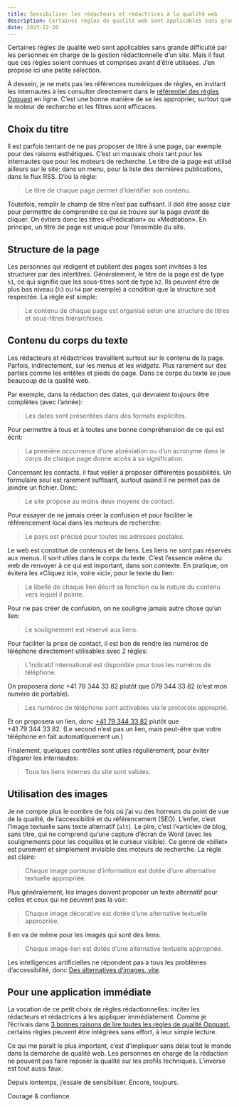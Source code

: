 ```yaml
---
title: Sensibiliser les rédacteurs et rédactrices à la qualité web
description: Certaines règles de qualité web sont applicables sans grande difficulté par les personnes en charge de la gestion rédactionnelle d’un site.
date: 2023-12-20
---
```


Certaines règles de qualité web sont applicables sans grande difficulté par les personnes en charge de la gestion rédactionnelle d’un site. Mais il faut que ces règles soient connues et comprises avant d’être utilisées. J’en propose ici une petite sélection.

À dessein, je ne mets pas les références numériques de règles, en invitant les internautes à les consulter directement dans le [référentiel des règles Opquast](https://checklists.opquast.com/fr/assurance-qualite-web/) en ligne. C’est une bonne manière de se les approprier, surtout que le moteur de recherche et les filtres sont efficaces.

## Choix du titre

Il est parfois tentant de ne pas proposer de titre à une page, par exemple pour des raisons esthétiques. C’est un mauvais choix tant pour les internautes que pour les moteurs de recherche. Le titre de la page est utilisé ailleurs sur le site: dans un menu, pour la liste des dernières publications, dans le flux RSS. D’où la règle:

> Le titre de chaque page permet d’identifier son contenu.

Toutefois, remplir le champ de titre n’est pas suffisant. Il doit être assez clair pour permettre de comprendre ce qui se trouve sur la page *avant* de cliquer. On évitera donc les titres «Prédication» ou «Méditation». En principe, un titre de page est unique pour l’ensemble du site.

## Structure de la page

Les personnes qui rédigent et publient des pages sont invitées à les structurer par des intertitres. Généralement, le titre de la page est de type `h1`, ce qui signifie que les sous-titres sont de type `h2`. Ils peuvent être de plus bas niveau (`h3` ou `h4` par exemple) à condition que la structure soit respectée. La règle est simple:

> Le contenu de chaque page est organisé selon une structure de titres et sous-titres hiérarchisée.

## Contenu du corps du texte

Les rédacteurs et rédactrices travaillent surtout sur le contenu de la page. Parfois, indirectement, sur les menus et les *widgets*. Plus rarement sur des parties comme les entêtes et pieds de page. Dans ce corps du texte se joue beaucoup de la qualité web.

Par exemple, dans la rédaction des dates, qui devraient toujours être complètes (avec l’année):

> Les dates sont présentées dans des formats explicites.

Pour permettre à tous et à toutes une bonne compréhension de ce qui est écrit:

> La première occurrence d’une abréviation ou d’un acronyme dans le corps de chaque page donne accès à sa signification.

Concernant les contacts, il faut veiller à proposer différentes possibilités. Un formulaire seul est rarement suffisant, surtout quand il ne permet pas de joindre un fichier. Donc:

> Le site propose au moins deux moyens de contact.

Pour essayer de ne jamais créer la confusion et pour faciliter le référencement local dans les moteurs de recherche:

> Le pays est précisé pour toutes les adresses postales.

Le web est constitué de contenus et de liens. Les liens ne sont pas réservés aux menus. Il sont utiles dans le corps du texte. C’est l’essence même du web de renvoyer à ce qui est important, dans son contexte. En pratique, on évitera les «Cliquez ici», voire «ici», pour le texte du lien:

> Le libellé de chaque lien décrit sa fonction ou la nature du contenu vers lequel il pointe.

Pour ne pas créer de confusion, on ne souligne jamais autre chose qu’un lien:

> Le soulignement est réservé aux liens.

Pour faciliter la prise de contact, il est bon de rendre les numéros de téléphone directement utilisables avec 2 règles:

> L’indicatif international est disponible pour tous les numéros de téléphone.

On proposera donc +41 79 344 33 82 plutôt que 079 344 33 82 (c’est mon numéro de portable).

> Les numéros de téléphone sont activables via le protocole approprié.

Et on proposera un lien, donc [+41 79 344 33 82](tel:+41793443382) plutôt que +41 79 344 33 82. (Le second n’est pas un lien, mais peut-être que votre téléphone en fait automatiquement un.)

Finalement, quelques contrôles sont utiles régulièrement, pour éviter d’égarer les internautes:

> Tous les liens internes du site sont valides.

## Utilisation des images

Je ne compte plus le nombre de fois où j’ai vu des horreurs du point de vue de la qualité, de l’accessibilité et du référencement (SEO). L’enfer, c’est l’image textuelle sans texte alternatif (`alt`). Le pire, c’est l’«article» de blog, sans titre, qui ne comprend qu’une capture d’écran de Word (avec les soulignements pour les coquilles et le curseur visible). Ce genre de «billet» est purement et simplement invisible des moteurs de recherche. La règle est claire:

> Chaque image porteuse d’information est dotée d’une alternative textuelle appropriée.

Plus généralement, les images doivent proposer un texte alternatif pour celles et ceux qui ne peuvent pas la voir:

> Chaque image décorative est dotée d’une alternative textuelle appropriée.

Il en va de même pour les images qui sont des liens:

> Chaque image-lien est dotée d’une alternative textuelle appropriée.

Les intelligences artificielles ne répondent pas à tous les problèmes d’accessibilité, donc [Des alternatives d’images, vite](https://www.opquast.com/des-alternatives-dimages-vite/).

## Pour une application immédiate

La vocation de ce petit choix de règles rédactionnelles: inciter les rédacteurs et rédactrices à les appliquer immédiatement. Comme je l’écrivais dans [3 bonnes raisons de lire toutes les règles de qualité Opquast](/qualite/lire-regles-opquast/), certains règles peuvent être intégrées sans effort, à leur simple lecture.

Ce qui me paraît le plus important, c’est d’impliquer sans délai tout le monde dans la démarche de qualité web. Les personnes en charge de la rédaction ne peuvent pas faire reposer la qualité sur les profils techniques. L’inverse est tout aussi faux.

Depuis lontemps, j’essaie de sensibiliser. Encore, toujours.

Courage & confiance.
